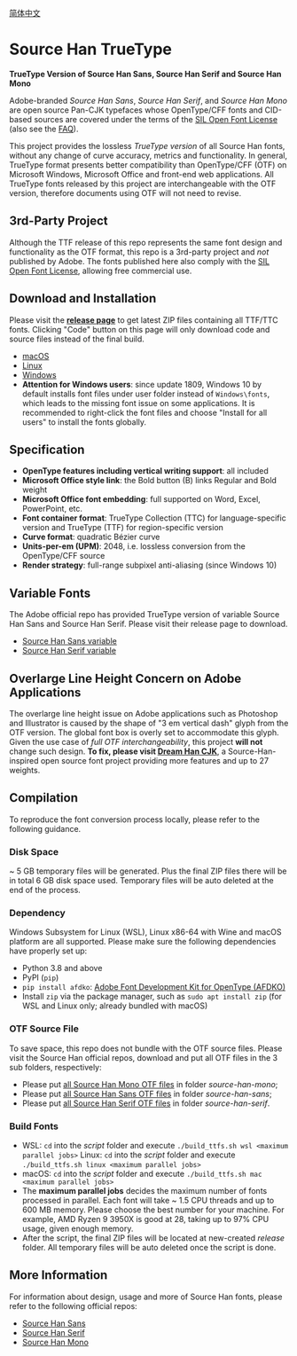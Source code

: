 [简体中文](README.md)

# Source Han TrueType

**TrueType Version of Source Han Sans, Source Han Serif and Source Han Mono**

Adobe-branded *Source Han Sans*, *Source Han Serif*, and *Source Han Mono* are open source Pan-CJK typefaces whose OpenType/CFF fonts and CID-based sources are covered under the terms of the [SIL Open Font License](http://scripts.sil.org/OFL) (also see the [FAQ](http://scripts.sil.org/cms/scripts/page.php?item_id=OFL-FAQ_web)).

This project provides the lossless *TrueType version* of all Source Han fonts, without any change of curve accuracy, metrics and functionality. In general, TrueType format presents better compatibility than OpenType/CFF (OTF) on Microsoft Windows, Microsoft Office and front-end web applications. All TrueType fonts released by this project are interchangeable with the OTF version, therefore documents using OTF will not need to revise.


## 3rd-Party Project

Although the TTF release of this repo represents the same font design and functionality as the OTF format, this repo is a 3rd-party project and *not* published by Adobe. The fonts published here also comply with the [SIL Open Font License](http://scripts.sil.org/OFL), allowing free commercial use.


## Download and Installation

Please visit the [**release page**](https://github.com/Pal3love/Source-Han-TrueType/releases) to get latest ZIP files containing all TTF/TTC fonts. Clicking "Code" button on this page will only download code and source files instead of the final build.

* [macOS](https://support.apple.com/en-us/HT201749)
* [Linux](https://github.com/adobe-fonts/source-code-pro/issues/17#issuecomment-8967116)
* [Windows](https://www.microsoft.com/en-us/Typography/TrueTypeInstall.aspx)
* **Attention for Windows users**: since update 1809, Windows 10 by default installs font files under user folder instead of `Windows\fonts`, which leads to the missing font issue on some applications. It is recommended to right-click the font files and choose "Install for all users" to install the fonts globally.


## Specification

* **OpenType features including vertical writing support**: all included
* **Microsoft Office style link**: the Bold button (B) links Regular and Bold weight
* **Microsoft Office font embedding**: full supported on Word, Excel, PowerPoint, etc.
* **Font container format**: TrueType Collection (TTC) for language-specific version and TrueType (TTF) for region-specific version
* **Curve format**: quadratic Bézier curve
* **Units-per-em (UPM)**: 2048, i.e. lossless conversion from the OpenType/CFF source
* **Render strategy**: full-range subpixel anti-aliasing (since Windows 10)


## Variable Fonts

The Adobe official repo has provided TrueType version of variable Source Han Sans and Source Han Serif. Please visit their release page to download.

* [Source Han Sans variable](https://github.com/adobe-fonts/source-han-sans/releases)
* [Source Han Serif variable](https://github.com/adobe-fonts/source-han-serif/releases)


## Overlarge Line Height Concern on Adobe Applications

The overlarge line height issue on Adobe applications such as Photoshop and Illustrator is caused by the shape of "3 em vertical dash" glyph from the OTF version. The global font box is overly set to accommodate this glyph. Given the use case of *full OTF interchangeability*, this project **will not** change such design. **To fix, please visit [Dream Han CJK](https://github.com/Pal3love/dream-han-cjk)**, a Source-Han-inspired open source font project providing more features and up to 27 weights.


## Compilation

To reproduce the font conversion process locally, please refer to the following guidance.

### Disk Space

~ 5 GB temporary files will be generated. Plus the final ZIP files there will be in total 6 GB disk space used. Temporary files will be auto deleted at the end of the process.

### Dependency

Windows Subsystem for Linux (WSL), Linux x86-64 with Wine and macOS platform are all supported. Please make sure the following dependencies have properly set up:

* Python 3.8 and above
* PyPI (`pip`)
* `pip install afdko`: [Adobe Font Development Kit for OpenType (AFDKO)](https://github.com/adobe-type-tools/afdko)
* Install `zip` via the package manager, such as `sudo apt install zip` (for WSL and Linux only; already bundled with macOS)

### OTF Source File

To save space, this repo does not bundle with the OTF source files. Please visit the Source Han official repos, download and put all OTF files in the 3 sub folders, respectively:

* Please put [all Source Han Mono OTF files](https://github.com/adobe-fonts/source-han-mono/archive/refs/heads/master.zip) in folder *source-han-mono*;
* Please put [all Source Han Sans OTF files](https://github.com/adobe-fonts/source-han-sans/releases) in folder *source-han-sans*;
* Please put [all Source Han Serif OTF files](https://github.com/adobe-fonts/source-han-serif/releases) in folder *source-han-serif*.

### Build Fonts

* WSL: `cd` into the *script* folder and execute `./build_ttfs.sh wsl <maximum parallel jobs>`
  Linux: `cd` into the *script* folder and execute `./build_ttfs.sh linux <maximum parallel jobs>`
* macOS: `cd` into the *script* folder and execute `./build_ttfs.sh mac <maximum parallel jobs>`
* The **maximum parallel jobs** decides the maximum number of fonts processed in parallel. Each font will take ~ 1.5 CPU threads and up to 600 MB memory. Please choose the best number for your machine. For example, AMD Ryzen 9 3950X is good at 28, taking up to 97% CPU usage, given enough memory.
* After the script, the final ZIP files will be located at new-created *release* folder. All temporary files will be auto deleted once the script is done.


## More Information

For information about design, usage and more of Source Han fonts, please refer to the following official repos:

* [Source Han Sans](https://github.com/adobe-fonts/source-han-sans)
* [Source Han Serif](https://github.com/adobe-fonts/source-han-serif)
* [Source Han Mono](https://github.com/adobe-fonts/source-han-mono)
